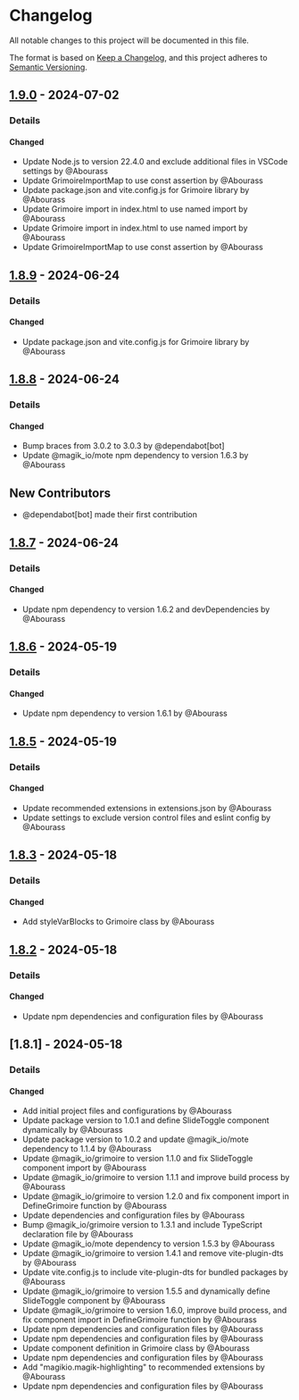 # Changelog

All notable changes to this project will be documented in this file.

The format is based on [Keep a Changelog](https://keepachangelog.com/en/1.0.0/),
and this project adheres to [Semantic Versioning](https://semver.org/spec/v2.0.0.html).

## [1.9.0] - 2024-07-02
### Details
#### Changed
- Update Node.js to version 22.4.0 and exclude additional files in VSCode settings by @Abourass
- Update GrimoireImportMap to use const assertion by @Abourass
- Update package.json and vite.config.js for Grimoire library by @Abourass
- Update Grimoire import in index.html to use named import by @Abourass
- Update Grimoire import in index.html to use named import by @Abourass
- Update GrimoireImportMap to use const assertion by @Abourass

## [1.8.9] - 2024-06-24
### Details
#### Changed
- Update package.json and vite.config.js for Grimoire library by @Abourass

## [1.8.8] - 2024-06-24
### Details
#### Changed
- Bump braces from 3.0.2 to 3.0.3 by @dependabot[bot]
- Update @magik_io/mote npm dependency to version 1.6.3 by @Abourass

## New Contributors
* @dependabot[bot] made their first contribution
## [1.8.7] - 2024-06-24
### Details
#### Changed
- Update npm dependency to version 1.6.2 and devDependencies by @Abourass

## [1.8.6] - 2024-05-19
### Details
#### Changed
- Update npm dependency to version 1.6.1 by @Abourass

## [1.8.5] - 2024-05-19
### Details
#### Changed
- Update recommended extensions in extensions.json by @Abourass
- Update settings to exclude version control files and eslint config by @Abourass

## [1.8.3] - 2024-05-18
### Details
#### Changed
- Add styleVarBlocks to Grimoire class by @Abourass

## [1.8.2] - 2024-05-18
### Details
#### Changed
- Update npm dependencies and configuration files by @Abourass

## [1.8.1] - 2024-05-18
### Details
#### Changed
- Add initial project files and configurations by @Abourass
- Update package version to 1.0.1 and define SlideToggle component dynamically by @Abourass
- Update package version to 1.0.2 and update @magik_io/mote dependency to 1.1.4 by @Abourass
- Update @magik_io/grimoire to version 1.1.0 and fix SlideToggle component import by @Abourass
- Update @magik_io/grimoire to version 1.1.1 and improve build process by @Abourass
- Update @magik_io/grimoire to version 1.2.0 and fix component import in DefineGrimoire function by @Abourass
- Update dependencies and configuration files by @Abourass
- Bump @magik_io/grimoire version to 1.3.1 and include TypeScript declaration file by @Abourass
- Update @magik_io/mote dependency to version 1.5.3 by @Abourass
- Update @magik_io/grimoire to version 1.4.1 and remove vite-plugin-dts by @Abourass
- Update vite.config.js to include vite-plugin-dts for bundled packages by @Abourass
- Update @magik_io/grimoire to version 1.5.5 and dynamically define SlideToggle component by @Abourass
- Update @magik_io/grimoire to version 1.6.0, improve build process, and fix component import in DefineGrimoire function by @Abourass
- Update npm dependencies and configuration files by @Abourass
- Update npm dependencies and configuration files by @Abourass
- Update component definition in Grimoire class by @Abourass
- Update npm dependencies and configuration files by @Abourass
- Add "magikio.magik-highlighting" to recommended extensions by @Abourass
- Update npm dependencies and configuration files by @Abourass

[1.9.0]: https://github.com/MagikIO/grimoire/compare/v1.8.9..v1.9.0
[1.8.9]: https://github.com/MagikIO/grimoire/compare/v1.8.8..v1.8.9
[1.8.8]: https://github.com/MagikIO/grimoire/compare/v1.8.7..v1.8.8
[1.8.7]: https://github.com/MagikIO/grimoire/compare/v1.8.6..v1.8.7
[1.8.6]: https://github.com/MagikIO/grimoire/compare/v1.8.5..v1.8.6
[1.8.5]: https://github.com/MagikIO/grimoire/compare/v1.8.4..v1.8.5
[1.8.3]: https://github.com/MagikIO/grimoire/compare/v1.8.2..v1.8.3
[1.8.2]: https://github.com/MagikIO/grimoire/compare/v1.8.1..v1.8.2

<!-- generated by git-cliff -->
